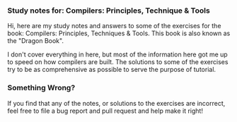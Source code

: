 ### Study notes for: Compilers: Principles, Technique & Tools

Hi, here are my study notes and answers to some of the exercises for the book: Compilers: Principles, Techniques & Tools. This book is also known as the "Dragon Book". 

I don't cover everything in here, but most of the information here got me up to speed on how compilers are built. The solutions to some of the exercises try to be as comprehensive as possible to serve the purpose of tutorial.

### Something Wrong?

If you find that any of the notes, or solutions to the exercises are incorrect, feel free to file a bug report and pull request and help make it right!